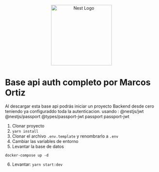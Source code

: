 <p align="center">
  <a href="http://nestjs.com/" target="blank"><img src="https://nestjs.com/img/logo-small.svg" width="200" alt="Nest Logo" /></a>
</p>

# Base api auth completo por Marcos Ortiz
<p>Al descargar esta base api podrás iniciar un proyecto Backend desde cero teniendo ya configuraddo toda la autenticacion.
  usando :  @nestjs/jwt @nestjs/passport @types/passport-jwt passport passport-jwt
</p>

1. Clonar proyecto
2. `yarn install`
3. Clonar el archivo `.env.template` y renombrarlo a `.env`
4. Cambiar las variables de entorno
5. Levantar la base de datos

```
docker-compose up -d
```

6. Levantar: `yarn start:dev`
